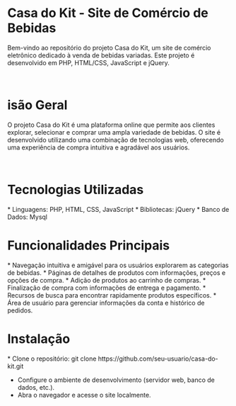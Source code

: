 <h1>Casa do Kit - Site de Comércio de Bebidas</h1>
<p></p>Bem-vindo ao repositório do projeto Casa do Kit, um site de comércio eletrônico dedicado à venda de bebidas variadas. Este projeto é desenvolvido em PHP, HTML/CSS, JavaScript e jQuery.</p>
<br/> 
<h1>isão Geral</h1>
<p>O projeto Casa do Kit é uma plataforma online que permite aos clientes explorar, selecionar e comprar uma ampla variedade de bebidas. O site é desenvolvido utilizando uma combinação de tecnologias web, oferecendo uma experiência de compra intuitiva e agradável aos usuários.</p>
<br/> 
<h1>Tecnologias Utilizadas</h1>
* Linguagens: PHP, HTML, CSS, JavaScript
* Bibliotecas: jQuery
* Banco de Dados: Mysql
<br/> 
<h1>Funcionalidades Principais</h1>
* Navegação intuitiva e amigável para os usuários explorarem as categorias de bebidas.
* Páginas de detalhes de produtos com informações, preços e opções de compra.
* Adição de produtos ao carrinho de compras.
* Finalização de compra com informações de entrega e pagamento.
* Recursos de busca para encontrar rapidamente produtos específicos.
* Área de usuário para gerenciar informações da conta e histórico de pedidos.
<br/> 
<h1>Instalação</h1>
* Clone o repositório: git clone https://github.com/seu-usuario/casa-do-kit.git

* Configure o ambiente de desenvolvimento (servidor web, banco de dados, etc.).
* Abra o navegador e acesse o site localmente.
